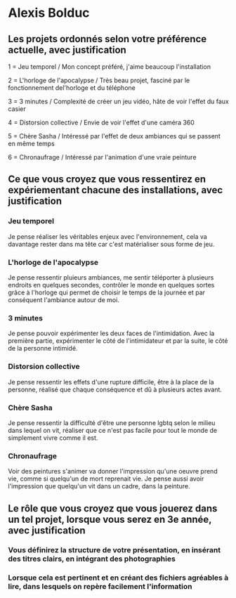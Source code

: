 # Alexis Bolduc
## Les projets ordonnés selon votre préférence actuelle, avec justification

1 = Jeu temporel / Mon concept préféré, j'aime beaucoup l'installation

2 = L'horloge de l'apocalypse / Très beau projet, fasciné par le fonctionnement del'horloge et du téléphone

3 = 3 minutes / Complexité de créer un jeu vidéo, hâte de voir l'effet du faux casier

4 = Distorsion collective / Envie de voir l'effet d'une caméra 360

5 = Chère Sasha / Intéressé par l'effet de deux ambiances qui se passent en même temps

6 = Chronaufrage / Intéressé par l'animation d'une vraie peinture

## Ce que vous croyez que vous ressentirez en expériementant chacune des installations, avec justification

### Jeu temporel
Je pense réaliser les véritables enjeux avec l'environnement, cela va davantage rester dans ma tête car c'est matérialiser sous forme de jeu.

### L'horloge de l'apocalypse
Je pense ressentir pluieurs ambiances, me sentir téléporter à plusieurs endroits en quelques secondes, contrôler le monde en quelques sortes grâce à l'horloge qui permet de choisir le temps de la journée et par conséquent l'ambiance autour de moi.

### 3 minutes
Je pense pouvoir expérimenter les deux faces de l'intimidation. Avec la première partie, expérimenter le côté de l'intimidateur et par la suite, le côté de la personne intimidé.

### Distorsion collective
Je pense ressentir les effets d'une rupture difficile, être à la place de la personne, réalisé que chaque conséquence et dû à plusieurs actes avant.

### Chère Sasha
Je pense ressentir la difficulté d'être une personne lgbtq selon le milieu dans lequel on vit, réaliser que ce n'est pas facile pour tout le monde de simplement vivre comme il est.

### Chronaufrage
Voir des peintures s'animer va donner l'impression qu'une oeuvre prend vie, comme si quelqu'un de mort reprenait vie. Je pense aussi avoir l'impression que quelqu'un vit dans un cadre, dans la peinture.

## Le rôle que vous croyez que vous jouerez dans un tel projet, lorsque vous serez en 3e année, avec justification

### Vous définirez la structure de votre présentation, en insérant des titres clairs, en intégrant des photographies 
### Lorsque cela est pertinent et en créant des fichiers agréables à lire, dans lesquels on repère facilement l'information
